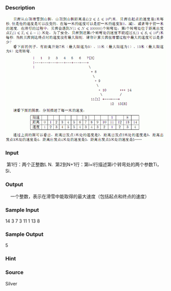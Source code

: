 
### Description
![](/JudgeOnline/upload/201401/af(6).jpg)

### Input
 第1行：两个正整数L N.
 第2到N+1行：第i+l行描述第i个转弯处的两个参数Ti，Si．
 
 

### Output
    一个整数，表示在滑雪中能取得的最大速度（包括起点和终点的速度）
### Sample Input
14 3
7 3
11 1
13 8
### Sample Output
5
### Hint

### Source
Silver